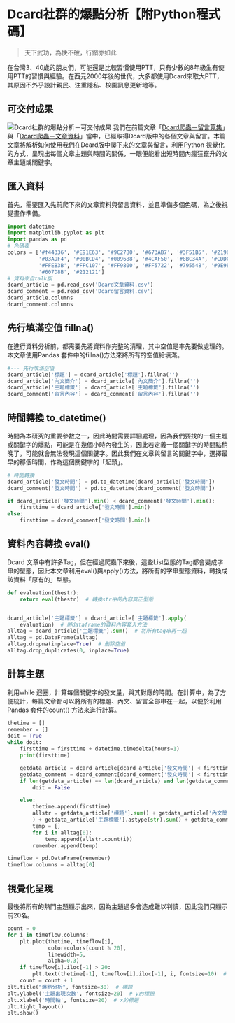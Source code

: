 # Dcard社群的爆點分析【附Python程式碼】
> 天下武功，為快不破，行銷亦如此

在台灣3、40歲的朋友們，可能還是比較習慣使用PTT，只有少數的8年級生有使用PTT的習慣與經驗。在西元2000年後的世代，大多都使用Dcard來取大PTT，其原因不外乎設計親民、注重隱私、校園訊息更新地等。

## 可交付成果
![Dcard社群的爆點分析－可交付成果](https://i.imgur.com/IGjcuo9.png)
我們在前篇文章「[Dcard爬蟲－留言蒐集](/classification/crawler_king/99)」與「[Dcard爬蟲－文章資料](/classification/crawler_king/98)」當中，已經取得Dcard版中的各個文章與留言。本篇文章將解析如何使用我們在Dcard版中爬下來的文章與留言，利用Python 視覺化的方式，呈現出每個文章主題與時間的關係，一眼便能看出短時間內瘋狂竄升的文章主題或關鍵字。
## 匯入資料
首先，需要匯入先前爬下來的文章資料與留言資料，並且準備多個色碼，為之後視覺畫作準備。
```python
import datetime
import matplotlib.pyplot as plt
import pandas as pd
# 色碼表
colors = ['#f44336', '#E91E63', '#9C27B0', '#673AB7', '#3F51B5', '#2196F3',
          '#03A9F4', '#00BCD4', '#009688', '#4CAF50', '#8BC34A', '#CDDC39',
          '#FFEB3B', '#FFC107', '#FF9800', '#FF5722', '#795548', '#9E9E9E',
          '#607D8B', '#212121']
# 資料來自talk版
dcard_article = pd.read_csv('Dcard文章資料.csv')
dcard_comment = pd.read_csv('Dcard留言資料.csv')
dcard_article.columns
dcard_comment.columns
```

## 先行填滿空值 fillna()
在進行資料分析前，都需要先將資料作完整的清理，其中空值是率先要做處理的。本文章使用Pandas 套件中的fillna()方法來將所有的空值給填滿。
```python
#--- 先行填滿空值
dcard_article['標題'] = dcard_article['標題'].fillna('')
dcard_article['內文簡介'] = dcard_article['內文簡介'].fillna('')
dcard_article['主題標籤'] = dcard_article['主題標籤'].fillna('')
dcard_comment['留言內容'] = dcard_comment['留言內容'].fillna('')
```
## 時間轉換 to_datetime()
時間為本研究的重要參數之一，因此時間需要詳細處理，因為我們要找的一個主題或關鍵字的爆點，可能是在幾個小時內發生的，因此若定義一個關鍵字的時間點稍晚了，可能就會無法發現這個關鍵字。因此我們在文章與留言的關鍵字中，選擇最早的那個時間，作為這個關鍵字的「起頭」。
```python
# 時間轉換
dcard_article['發文時間'] = pd.to_datetime(dcard_article['發文時間'])
dcard_comment['發文時間'] = pd.to_datetime(dcard_comment['發文時間'])

if dcard_article['發文時間'].min() < dcard_comment['發文時間'].min():
    firsttime = dcard_article['發文時間'].min()
else:
    firsttime = dcard_comment['發文時間'].min()
```
## 資料內容轉換 eval()
Dcard 文章中有許多Tag，但在經過爬蟲下來後，這些List型態的Tag都會變成字串的型態，因此本文章利用eval()與apply()方法，將所有的字串型態資料，轉換成該資料「原有的」型態。
```python
def evaluation(thestr):
    return eval(thestr)  # 轉換str中的內容真正型態


dcard_article['主題標籤'] = dcard_article['主題標籤'].apply(
    evaluation)  # 將dataframe的資料內容套入方法
alltag = dcard_article['主題標籤'].sum()  # 將所有tag串再一起
alltag = pd.DataFrame(alltag)
alltag.dropna(inplace=True)  # 刪除空值
alltag.drop_duplicates(0, inplace=True)
```
## 計算主題
利用while 迴圈，計算每個關鍵字的發文量，與其對應的時間。在計算中，為了方便統計，每篇文章都可以將所有的標題、內文、留言全部串在一起，以便於利用Pandas 套件的count() 方法來進行計算。
```python
thetime = []
remember = []
doit = True
while doit:
    firsttime = firsttime + datetime.timedelta(hours=1)
    print(firsttime)

    getdata_article = dcard_article[dcard_article['發文時間'] < firsttime]
    getdata_comment = dcard_comment[dcard_comment['發文時間'] < firsttime]
    if len(getdata_article) == len(dcard_article) and len(getdata_comment) == len(getdata_comment):
        doit = False

    else:
        thetime.append(firsttime)
        allstr = getdata_article['標題'].sum() + getdata_article['內文簡介'].sum(
        ) + getdata_article['主題標籤'].astype(str).sum() + getdata_comment['留言內容'].sum()
        temp = []
        for i in alltag[0]:
            temp.append(allstr.count(i))
        remember.append(temp)

timeflow = pd.DataFrame(remember)
timeflow.columns = alltag[0]
```

## 視覺化呈現
最後將所有的熱門主題顯示出來，因為主題過多會造成難以判讀，因此我們只顯示前20名。
```python
count = 0
for i in timeflow.columns:
    plt.plot(thetime, timeflow[i],
             color=colors[count % 20],
             linewidth=5,
             alpha=0.3)
    if timeflow[i].iloc[-1] > 20:
        plt.text(thetime[-1], timeflow[i].iloc[-1], i, fontsize=10)  # 加上文字註解
    count = count + 1
plt.title("爆點分析", fontsize=30)  # 標題
plt.ylabel('主題出現次數', fontsize=20)  # y的標題
plt.xlabel('時間軸', fontsize=20)  # x的標題
plt.tight_layout()
plt.show()
```

